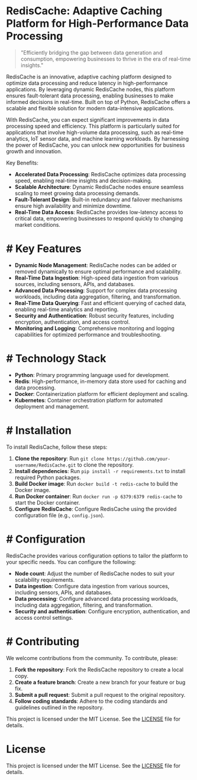 <!-- RedisCache_20250906051223_4660 -->

# RedisCache: Adaptive Caching Platform for High-Performance Data Processing

> "Efficiently bridging the gap between data generation and consumption, empowering businesses to thrive in the era of real-time insights."

RedisCache is an innovative, adaptive caching platform designed to optimize data processing and reduce latency in high-performance applications. By leveraging dynamic RedisCache nodes, this platform ensures fault-tolerant data processing, enabling businesses to make informed decisions in real-time. Built on top of Python, RedisCache offers a scalable and flexible solution for modern data-intensive applications.

With RedisCache, you can expect significant improvements in data processing speed and efficiency. This platform is particularly suited for applications that involve high-volume data processing, such as real-time analytics, IoT sensor data, and machine learning workloads. By harnessing the power of RedisCache, you can unlock new opportunities for business growth and innovation.

Key Benefits:

* **Accelerated Data Processing**: RedisCache optimizes data processing speed, enabling real-time insights and decision-making.
* **Scalable Architecture**: Dynamic RedisCache nodes ensure seamless scaling to meet growing data processing demands.
* **Fault-Tolerant Design**: Built-in redundancy and failover mechanisms ensure high availability and minimize downtime.
* **Real-Time Data Access**: RedisCache provides low-latency access to critical data, empowering businesses to respond quickly to changing market conditions.

# # Key Features

* **Dynamic Node Management**: RedisCache nodes can be added or removed dynamically to ensure optimal performance and scalability.
* **Real-Time Data Ingestion**: High-speed data ingestion from various sources, including sensors, APIs, and databases.
* **Advanced Data Processing**: Support for complex data processing workloads, including data aggregation, filtering, and transformation.
* **Real-Time Data Querying**: Fast and efficient querying of cached data, enabling real-time analytics and reporting.
* **Security and Authentication**: Robust security features, including encryption, authentication, and access control.
* **Monitoring and Logging**: Comprehensive monitoring and logging capabilities for optimized performance and troubleshooting.

# # Technology Stack

* **Python**: Primary programming language used for development.
* **Redis**: High-performance, in-memory data store used for caching and data processing.
* **Docker**: Containerization platform for efficient deployment and scaling.
* **Kubernetes**: Container orchestration platform for automated deployment and management.

# # Installation

To install RedisCache, follow these steps:

1. **Clone the repository**: Run `git clone https://github.com/your-username/RedisCache.git` to clone the repository.
2. **Install dependencies**: Run `pip install -r requirements.txt` to install required Python packages.
3. **Build Docker image**: Run `docker build -t redis-cache` to build the Docker image.
4. **Run Docker container**: Run `docker run -p 6379:6379 redis-cache` to start the Docker container.
5. **Configure RedisCache**: Configure RedisCache using the provided configuration file (e.g., `config.json`).

# # Configuration

RedisCache provides various configuration options to tailor the platform to your specific needs. You can configure the following:

* **Node count**: Adjust the number of RedisCache nodes to suit your scalability requirements.
* **Data ingestion**: Configure data ingestion from various sources, including sensors, APIs, and databases.
* **Data processing**: Configure advanced data processing workloads, including data aggregation, filtering, and transformation.
* **Security and authentication**: Configure encryption, authentication, and access control settings.

# # Contributing

We welcome contributions from the community. To contribute, please:

1. **Fork the repository**: Fork the RedisCache repository to create a local copy.
2. **Create a feature branch**: Create a new branch for your feature or bug fix.
3. **Submit a pull request**: Submit a pull request to the original repository.
4. **Follow coding standards**: Adhere to the coding standards and guidelines outlined in the repository.

This project is licensed under the MIT License. See the [LICENSE](LICENSE) file for details.

# License

This project is licensed under the MIT License. See the [LICENSE](https://github.com/Valerian1964/RedisCache/blob/main/LICENSE) file for details.